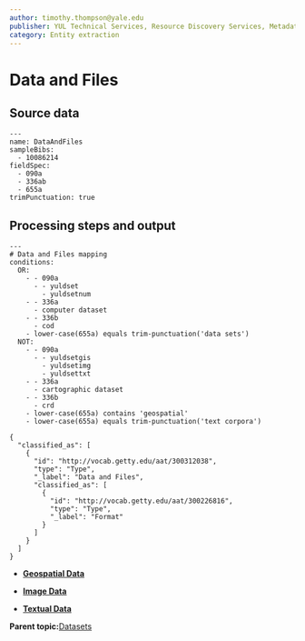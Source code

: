 ```yaml
---
author: timothy.thompson@yale.edu
publisher: YUL Technical Services, Resource Discovery Services, Metadata Services Unit
category: Entity extraction
---
```


# Data and Files

## Source data

```
---
name: DataAndFiles
sampleBibs:
  - 10086214
fieldSpec: 
  - 090a
  - 336ab
  - 655a
trimPunctuation: true
```

## Processing steps and output

```
---
# Data and Files mapping
conditions:
  OR:  
    - - 090a
      - - yuldset
        - yuldsetnum
    - - 336a
      - computer dataset
    - - 336b
      - cod
    - lower-case(655a) equals trim-punctuation('data sets')
  NOT:     
    - - 090a
      - - yuldsetgis
        - yuldsetimg          
        - yuldsettxt          
    - - 336a
      - cartographic dataset          
    - - 336b
      - crd          
    - lower-case(655a) contains 'geospatial'
    - lower-case(655a) equals trim-punctuation('text corpora')
```

```
{
  "classified_as": [
    {
      "id": "http://vocab.getty.edu/aat/300312038",
      "type": "Type",
      "_label": "Data and Files",
      "classified_as": [
        {
          "id": "http://vocab.getty.edu/aat/300226816",
          "type": "Type",
          "_label": "Format"
        }
      ]
    }
  ]    		
}
```

-   **[Geospatial Data](../../tasks/supertypes/geospatialdata.md)**  

-   **[Image Data](../../tasks/supertypes/imagedata.md)**  

-   **[Textual Data](../../tasks/supertypes/textualdata.md)**  


**Parent topic:**[Datasets](../../tasks/supertypes/dataformats.md)


